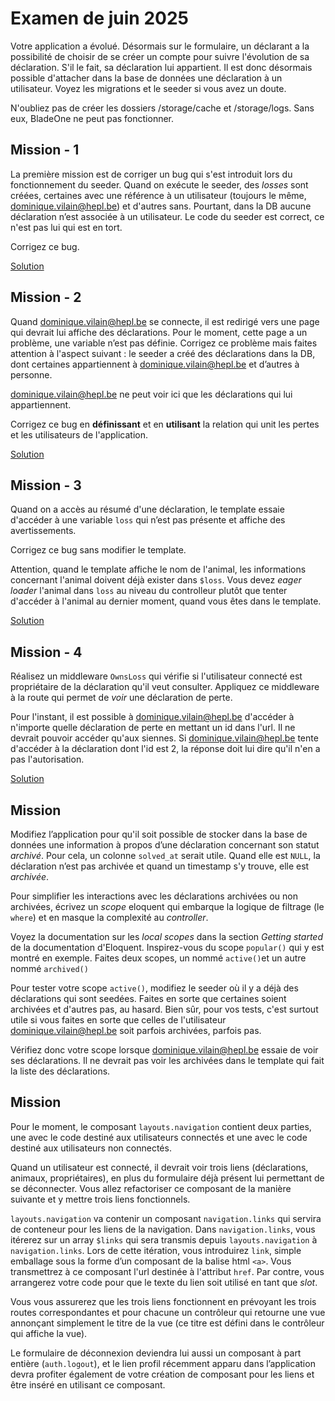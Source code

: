 # Examen de juin 2025

Votre application a évolué. Désormais sur le formulaire, un déclarant a la possibilité de choisir de se créer un compte pour suivre l'évolution de sa déclaration. S'il le fait, sa déclaration lui appartient. Il est donc désormais possible d'attacher dans la base de données une déclaration à un utilisateur. Voyez les migrations et le seeder si vous avez un doute.

N'oubliez pas de créer les dossiers /storage/cache et /storage/logs. Sans eux, BladeOne ne peut pas fonctionner. 



## Mission - 1

La première mission est de corriger un bug qui s'est introduit lors du fonctionnement du seeder. Quand on exécute le seeder, des *losses* sont créées, certaines avec une référence à un utilisateur (toujours le même, dominique.vilain@hepl.be) et d'autres sans. Pourtant, dans la DB aucune déclaration n’est associée à un utilisateur. Le code du seeder est correct, ce n'est pas lui qui est en tort.

Corrigez ce bug.

[Solution](https://github.com/tecg-dcs-2024-2025/examen-2506/pull/2)

## Mission - 2

Quand dominique.vilain@hepl.be se connecte, il est redirigé vers une page qui devrait lui affiche des déclarations. Pour le moment, cette page a un problème, une variable n’est pas définie. Corrigez ce problème mais faites attention à l'aspect suivant : le seeder a créé des déclarations dans la DB, dont certaines appartiennent à dominique.vilain@hepl.be et d’autres à personne. 

dominique.vilain@hepl.be ne peut voir ici que les déclarations qui lui appartiennent. 

Corrigez ce bug en **définissant** et en **utilisant** la relation qui unit les pertes et les utilisateurs de l'application.

[Solution](https://github.com/tecg-dcs-2024-2025/examen-2506/pull/4)

## Mission - 3

Quand on a accès au résumé d'une déclaration, le template essaie d'accéder à une variable `loss` qui n’est pas présente et affiche des avertissements. 

Corrigez ce bug sans modifier le template. 

Attention, quand le template affiche le nom de l'animal, les informations concernant l'animal doivent déjà exister dans `$loss`. Vous devez *eager loader* l'animal dans `loss` au niveau du controlleur plutôt que tenter d'accéder à l'animal au dernier moment, quand vous êtes dans le template.

[Solution](https://github.com/tecg-dcs-2024-2025/examen-2506/pull/6)

## Mission - 4

Réalisez un middleware `OwnsLoss` qui vérifie si l'utilisateur connecté est propriétaire de la déclaration qu'il veut consulter. Appliquez ce middleware à la route qui permet de *voir* une déclaration de perte. 

Pour l'instant, il est possible à dominique.vilain@hepl.be d'accéder à n'importe quelle déclaration de perte en mettant un id dans l'url. Il ne devrait pouvoir accéder qu'aux siennes. Si dominique.vilain@hepl.be tente d'accéder à la déclaration dont l'id est 2, la réponse doit lui dire qu'il n'en a pas l'autorisation.

[Solution](https://github.com/tecg-dcs-2024-2025/examen-2506/pull/8)

## Mission

Modifiez l’application pour qu'il soit possible de stocker dans la base de données une information à propos d’une déclaration concernant son statut *archivé*. Pour cela, un colonne `solved_at` serait utile. Quand elle est `NULL`, la déclaration n’est pas archivée et quand un timestamp s'y trouve, elle est *archivée*. 

Pour simplifier les interactions avec les déclarations archivées ou non archivées, écrivez un _scope_ eloquent qui embarque la logique de filtrage (le `where`) et en masque la complexité au _controller_.

Voyez la documentation sur les _local scopes_ dans la section _Getting started_ de la documentation d'Eloquent. Inspirez-vous du scope `popular()` qui y est montré en exemple. Faites deux scopes, un nommé `active()`et un autre nommé `archived()`

Pour tester votre scope `active()`, modifiez le seeder où il y a déjà des déclarations qui sont seedées. Faites en sorte que certaines soient archivées et d'autres pas, au hasard. Bien sûr, pour vos tests, c'est surtout utile si vous faites en sorte que celles de l'utilisateur dominique.vilain@hepl.be soit parfois archivées, parfois pas. 

Vérifiez donc votre scope lorsque dominique.vilain@hepl.be essaie de voir ses déclarations. Il ne devrait pas voir les archivées dans le template qui fait la liste des déclarations. 



## Mission

Pour le moment, le composant `layouts.navigation` contient deux parties, une avec le code destiné aux utilisateurs connectés et une avec le code destiné aux utilisateurs non connectés. 

Quand un utilisateur est connecté, il devrait voir trois liens (déclarations, animaux, propriétaires), en plus du formulaire déjà présent lui permettant de se déconnecter. Vous allez refactoriser ce composant de la manière suivante et y mettre trois liens fonctionnels.

`layouts.navigation` va contenir un composant `navigation.links` qui servira de conteneur pour les liens de la navigation. Dans `navigation.links`, vous itérerez sur un array `$links` qui sera transmis depuis `layouts.navigation` à `navigation.links`. Lors de cette itération, vous introduirez `link`, simple emballage sous la forme d’un composant de la balise html `<a>`. Vous transmettrez à ce composant l'url destinée à l'attribut `href`. Par contre, vous arrangerez votre code pour que le texte du lien soit utilisé en tant que _slot_. 

Vous vous assurerez que les trois liens fonctionnent en prévoyant les trois routes correspondantes et pour chacune un contrôleur qui retourne une vue annonçant simplement le titre de la vue (ce titre est défini dans le contrôleur qui affiche la vue).

Le formulaire de déconnexion deviendra lui aussi un composant à part entière (`auth.logout`), et le lien profil récemment apparu dans l’application devra profiter également de votre création de composant pour les liens et être inséré en utilisant ce composant.
